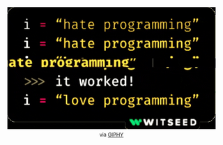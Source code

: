 <div align="center">
    <img src="./coding.gif" alt="haha"/>
    <br/>
    <small>via <a href="https://media.giphy.com/media/dvsjHZc6P3oozpp9I4/giphy.gif">GIPHY</a></small>
</div>
